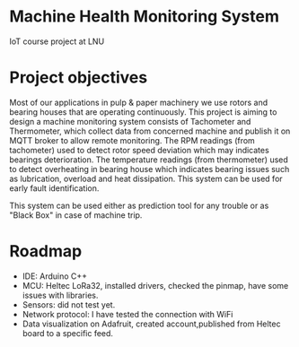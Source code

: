 # Machine Health Monitoring System
IoT course project at LNU
# Project objectives
Most of our applications in pulp & paper machinery we use rotors and bearing houses that are operating continuously. This project is aiming to design a machine monitoring system consists of  Tachometer and Thermometer, which collect data from concerned machine and publish it on MQTT broker to allow remote monitoring. 
The RPM readings (from tachometer)  used to detect rotor speed deviation which may indicates bearings deterioration. The temperature readings (from thermometer)  used to detect overheating in bearing house which indicates bearing issues such as lubrication, overload and heat dissipation.
This system can be used for early fault identification.


This system can be used either as prediction tool for any trouble or as "Black Box" in case of machine trip.
# Roadmap
- IDE: Arduino C++
- MCU: Heltec LoRa32, installed drivers, checked the pinmap, have some issues with libraries.
- Sensors: did not test yet.
- Network protocol: I have tested the connection with WiFi
- Data visualization on Adafruit, created account,published from Heltec board to a specific feed.
